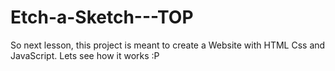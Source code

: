 # Etch-a-Sketch---TOP

So next lesson, this project is meant to create a Website with HTML Css and JavaScript. Lets see how it works :P

